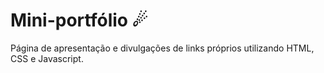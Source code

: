 # Mini-portfólio ☄

Página de apresentação e divulgações de links próprios utilizando HTML, CSS e Javascript.

